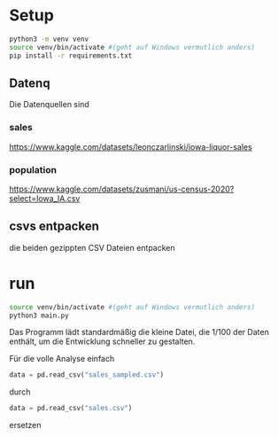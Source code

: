# Setup

```bash
python3 -m venv venv
source venv/bin/activate #(geht auf Windows vermutlich anders)
pip install -r requirements.txt
```

## Datenq
Die Datenquellen sind

### sales
https://www.kaggle.com/datasets/leonczarlinski/iowa-liquor-sales

### population
https://www.kaggle.com/datasets/zusmani/us-census-2020?select=Iowa_IA.csv

## csvs entpacken

die beiden gezippten CSV Dateien entpacken

# run

```bash
source venv/bin/activate #(geht auf Windows vermutlich anders)
python3 main.py
```

Das Programm lädt standardmäßig die kleine Datei, die 1/100 der Daten enthält, um die Entwicklung schneller zu gestalten.

Für die volle Analyse einfach 

````python
data = pd.read_csv("sales_sampled.csv")
````
durch
````python
data = pd.read_csv("sales.csv")
````
ersetzen